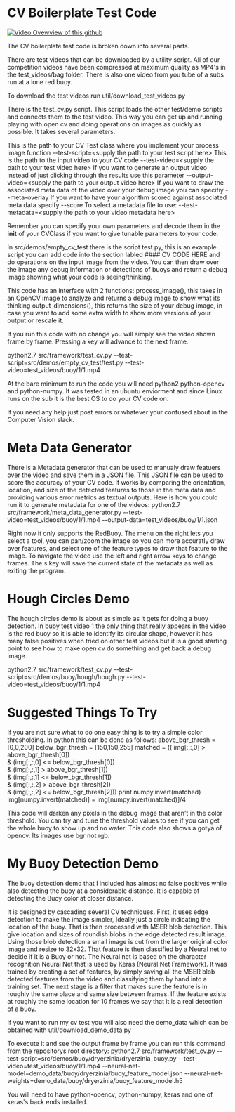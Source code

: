 CV Boilerplate Test Code
========================
[![Video Ovewview of this github](https://img.youtube.com/vi/4Iy04A7LdbQ/0.jpg)](https://www.youtube.com/watch?v=4Iy04A7LdbQ)

The CV boilerplate test code is broken down into several parts.

There are test videos that can be downloaded by a utility script.  All of our competition videos have been compressed at maximum quality as MP4's in the test_videos/bag folder.  There is also one video from you tube of a subs run at a lone red buoy.

To download the test videos run util/download_test_videos.py

There is the test_cv.py script.  This script loads the other test/demo scripts and connects them to the test video.  This way you can get up and running playing with open cv and doing operations on images as quickly as possible.  It takes several parameters.

This is the path to your CV Test class where you implement your process image function
--test-script=&lt;supply the path to your test script here&gt;
This is the path to the input video to your CV code
--test-video=&lt;supply the path to your test video here&gt;
If you want to generate an output video instead of just clicking through the results use this parameter
--output-video=&lt;supply the path to your output video here&gt;
If you want to draw the associated meta data of the video over your debug image you can specifiy --meta-overlay
If you want to have your algorithm scored against associated meta data specify --score
To select a metadata file to use:
--test-metadata=&lt;supply the path to your video metadata here&gt;

Remember you can specify your own parameters and decode them in the __init__ of your CVClass if you want to give tunable parameters to your code.

In src/demos/empty_cv_test there is the script test.py, this is an example script you can add code into the section labled #### CV CODE HERE and do operations on the input image from the video.  You can then draw over the image any debug information or detections of buoys and return a debug image showing what your code is seeing/thinking.

This code has an interface with 2 functions:
process_image(), this takes in an OpenCV image to analyze and returns a debug image to show what its thinking
output_dimensions(), this returns the size of your debug image, in case you want to add some extra width to show more versions of your output or rescale it.

If you run this code with no change you will simply see the video shown frame by frame.  Pressing a key will advance to the next frame.

python2.7 src/framework/test_cv.py --test-script=src/demos/empty_cv_test/test.py --test-video=test_videos/buoy/1/1.mp4

At the bare minimum to run the code you will need python2 python-opencv and python-numpy.  It was tested in an ubuntu enviorment and since Linux runs on the sub it is the best OS to do your CV code on.

If you need any help just post errors or whatever your confused about in the Computer Vision slack.

Meta Data Generator
===================
There is a Metadata generator that can be used to manualy draw featuers over the video and save them in a JSON file.  This JSON file can be used to score the accuracy of your CV code.  It works by comparing the orientation, location, and size of the detected features to those in the meta data and providing various error metrics as textual outputs.  Here is how you could run it to generate metadata for one of the videos:
python2.7 src/framework/meta_data_generator.py --test-video=test_videos/buoy/1/1.mp4 --output-data=test_videos/buoy/1/1.json

Right now it only supports the RedBuoy.  The menu on the right lets you select a tool, you can pan/zoom the image so you can more accuratly draw over features, and select one of the feature types to draw that feature to the image.  To navigate the video use the left and right arrow keys to change frames.  The s key will save the current state of the metadata as well as exiting the program.

Hough Circles Demo
==================
The hough circles demo is about as simple as it gets for doing a buoy detection.  In buoy test video 1 the only thing that really appears in the video is the red buoy so it is able to identify its circular shape, however it has many false positives when tried on other test videos but it is a good starting point to see how to make open cv do something and get back a debug image.

python2.7 src/framework/test_cv.py --test-script=src/demos/buoy/hough/hough.py --test-video=test_videos/buoy/1/1.mp4

Suggested Things To Try
====================
If you are not sure what to do one easy thing is to try a simple color thresholding.  In python this can be done as follows:
    above_bgr_thresh = [0,0,200]
    below_bgr_thresh = [150,150,255]
    matched = ((   img[:,:,0] > above_bgr_thresh[0])  \
                & (img[:,:,0] <= below_bgr_thresh[0]) \
                & (img[:,:,1] > above_bgr_thresh[1])  \
                & (img[:,:,1] <= below_bgr_thresh[1]) \
                & (img[:,:,2] > above_bgr_thresh[2])  \
                & (img[:,:,2] <= below_bgr_thresh[2]))
    print numpy.invert(matched)
    img[numpy.invert(matched)] = img[numpy.invert(matched)]/4

This code will darken any pixels in the debug image that aren't in the color threshold.  You can try and tune the threshold values to see if you can get the whole buoy to show up and no water.  This code also shows a gotya of opencv.  Its images use bgr not rgb.

My Buoy Detection Demo
======================
The buoy detection demo that I included has almost no false positives while also detecting the buoy at a considerable distance.  It is capable of detecting the Buoy color at closer distance.

It is designed by cascading several CV techniques.  First, it uses edge detection to make the image simpler,  Ideally just a circle indicating the location of the buoy.  That is then processed with MSER blob detection.  This give location and sizes of roundish blobs in the edge detected result image.  Using those blob detection a small image is cut from the larger original color image and resize to 32x32.  That feature is then classified by a Neural net to decide if it is a Buoy or not.  The Neural net is based on the character recognition Neural Net that is used by Keras (Neural Net Framework).  It was trained by creating a set of features, by simply saving all the MSER blob detected features from the video and classifying them by hand into a training set.  The next stage is a filter that makes sure the feature is in roughly the same place and same size between frames.  If the feature exists at roughly the same location for 10 frames we say that it is a real detection of a buoy.

If you want to run my cv test you will also need the demo_data which can be obtained with util/download_demo_data.py

To execute it and see the output frame by frame you can run this command from the repositorys root directory:
python2.7 src/framework/test_cv.py --test-script=src/demos/buoy/dryerzinia/dryerzinia_buoy.py --test-video=test_videos/buoy/1/1.mp4 --neural-net-model=demo_data/buoy/dryerzinia/buoy_feature_model.json --neural-net-weights=demo_data/buoy/dryerzinia/buoy_feature_model.h5

You will need to have python-opencv, python-numpy, keras and one of keras's back ends installed.


